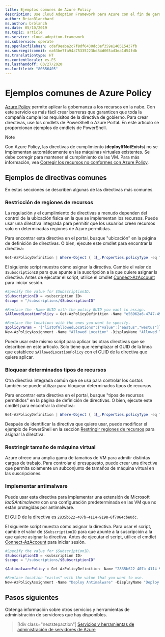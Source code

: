 ```yaml
---
title: Ejemplos comunes de Azure Policy
description: Use Cloud Adoption Framework para Azure con el fin de garantizar el cumplimiento de los requisitos de las directivas de gobernanza mediante la creación de directivas con cmdlets de PowerShell.
author: BrianBlanchard
ms.author: brblanch
ms.date: 05/10/2019
ms.topic: article
ms.service: cloud-adoption-framework
ms.subservice: operate
ms.openlocfilehash: cdaf9eaba2c7f8df6430dc3ef359e146515437fb
ms.sourcegitcommit: ea63be7fa94a75335223bd84d065ad3ea1d54fdb
ms.translationtype: HT
ms.contentlocale: es-ES
ms.lasthandoff: 03/27/2020
ms.locfileid: "80356405"
---
```

# <a name="common-azure-policy-examples"></a>Ejemplos comunes de Azure Policy

[Azure Policy](https://docs.microsoft.com/azure/governance/policy/overview) permite aplicar la gobernanza a los recursos en la nube. Con este servicio es más fácil crear barreras que garanticen que toda la compañía cumple los requisitos de la directiva de gobierno. Para crear directivas, use los cmdlets de PowerShell o Azure Portal. En este artículo se proporcionan ejemplos de cmdlets de PowerShell.

> [!NOTE]
> Con Azure Policy, las directivas de cumplimiento (**deployIfNotExists**) no se implementan automáticamente en las máquinas virtuales existentes. Se debe corregir para mantener el cumplimiento de las VM. Para más información, vea [Corregir los recursos no conformes con Azure Policy](https://docs.microsoft.com/azure/governance/policy/how-to/remediate-resources).

## <a name="common-policy-examples"></a>Ejemplos de directivas comunes

En estas secciones se describen algunas de las directivas más comunes.

### <a name="restrict-resource-regions"></a>Restricción de regiones de recursos

La regulación y el cumplimiento de directivas a menudo dependen del control de la ubicación física en la que se implementan los recursos. Puede usar una directiva integrada para permitir que los usuarios creen recursos solo en determinadas regiones de Azure permitidas.

Para encontrar esta directiva en el portal, busque "ubicación" en la página de definición de directivas. O bien, ejecute este cmdlet para encontrar la directiva:

```powershell
Get-AzPolicyDefinition | Where-Object { ($_.Properties.policyType -eq "BuiltIn") -and ($_.Properties.displayName -like "*location*") }
```

El siguiente script muestra cómo asignar la directiva. Cambie el valor de `$SubscriptionID` para que apunte a la suscripción a la que quiere asignar la directiva. Antes de ejecutar el script, utilice el cmdlet [Connect-AzAccount](https://docs.microsoft.com/powershell/module/az.accounts/connect-azaccount?view=azps-2.1.0) para iniciar sesión.

```powershell
#Specify the value for $SubscriptionID.
$SubscriptionID = <subscription ID>
$scope = "/subscriptions/$SubscriptionID"

#Replace the -Name GUID with the policy GUID you want to assign.
$AllowedLocationPolicy = Get-AzPolicyDefinition -Name "e56962a6-4747-49cd-b67b-bf8b01975c4c"

#Replace the locations with the ones you want to specify.
$policyParam = '{"listOfAllowedLocations":{"value":["eastus","westus"]}}'
New-AzPolicyAssignment -Name "Allowed Location" -DisplayName "Allowed locations for resource creation" -Scope $scope -PolicyDefinition $AllowedLocationPolicy -Location eastus -PolicyParameter $policyParam
```

Puede usar este mismo script para aplicar las otras directivas que se describen en este artículo. Solo tiene que reemplazar el GUID de la línea que establece `$AllowedLocationPolicy` con el GUID de la directiva que quiere aplicar.

### <a name="block-certain-resource-types"></a>Bloquear determinados tipos de recursos

Otra directiva integrada común que se usa para controlar los costos también se puede utilizar para bloquear determinados tipos de recursos.

Para encontrar esta directiva en el portal, busque "tipos de recursos permitidos" en la página de definición de directivas. O bien, ejecute este cmdlet para encontrar la directiva:

```powershell
Get-AzPolicyDefinition | Where-Object { ($_.Properties.policyType -eq "BuiltIn") -and ($_.Properties.displayName -like "*allowed resource types") }
```

Después de identificar la directiva que quiere usar, puede modificar el ejemplo de PowerShell en la sección [Restringir regiones de recursos](#restrict-resource-regions) para asignar la directiva.

### <a name="restrict-vm-size"></a>Restringir tamaño de máquina virtual

Azure ofrece una amplia gama de tamaños de VM para admitir distintas cargas de trabajo. Para controlar el presupuesto, puede crear una directiva que permita solamente un subconjunto de tamaños de máquina virtual en las suscripciones.

### <a name="deploy-antimalware"></a>Implementar antimalware

Puede usar esta directiva para implementar una extensión de Microsoft *IaaSAntimalware* con una configuración predeterminada en las VM que no están protegidas por antimalware.

El GUID de la directiva es `2835b622-407b-4114-9198-6f7064cbe0dc`.

El siguiente script muestra cómo asignar la directiva. Para usar el script, cambie el valor de `$SubscriptionID` para que apunte a la suscripción a la que quiere asignar la directiva. Antes de ejecutar el script, utilice el cmdlet [Connect-AzAccount](https://docs.microsoft.com/powershell/module/az.accounts/connect-azaccount?view=azps-2.1.0) para iniciar sesión.

```powershell
#Specify the value for $SubscriptionID.
$SubscriptionID = <subscription ID>
$scope = "/subscriptions/$SubscriptionID"

$AntimalwarePolicy = Get-AzPolicyDefinition -Name "2835b622-407b-4114-9198-6f7064cbe0dc"

#Replace location "eastus" with the value that you want to use.
New-AzPolicyAssignment -Name "Deploy Antimalware" -DisplayName "Deploy default Microsoft IaaSAntimalware extension for Windows Server" -Scope $scope -PolicyDefinition $AntimalwarePolicy -Location eastus –AssignIdentity

```

## <a name="next-steps"></a>Pasos siguientes

Obtenga información sobre otros servicios y herramientas de administración de servidores que hay disponibles.

> [!div class="nextstepaction"]
> [Servicios y herramientas de administración de servidores de Azure](./tools-services.md)
